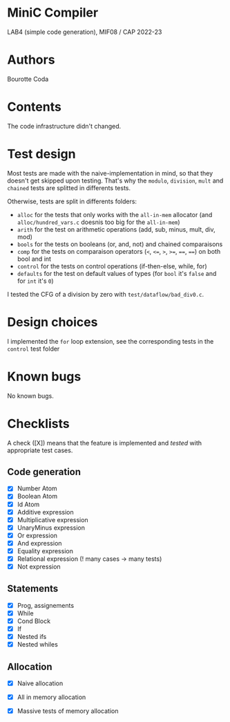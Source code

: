 # MiniC Compiler 
LAB4 (simple code generation), MIF08 / CAP 2022-23

# Authors

Bourotte Coda

# Contents

The code infrastructure didn't changed.

# Test design 

Most tests are made with the naive-implementation in mind, so that they doesn't get skipped upon testing.
That's why the `modulo`, `division`, `mult` and `chained` tests are splitted in differents tests.

Otherwise, tests are split in differents folders:
- `alloc` for the tests that only works with the `all-in-mem` allocator (and `alloc/hundred_vars.c` doesnis too big for the `all-in-mem`)
- `arith` for the test on arithmetic operations (add, sub, minus, mult, div, mod)
- `bools` for the tests on booleans (or, and, not) and chained comparaisons
- `comp` for the tests on comparaison operators (`<`, `<=`, `>`, `>=`, `==`, `==`) on both bool and int
- `control` for the tests on control operations (if-then-else, while, for)
- `defaults` for the test on default values of types (for `bool` it's `false` and for `int` it's `0`)

I tested the CFG of a division by zero with `test/dataflow/bad_div0.c`.

# Design choices

I implemented the `for` loop extension, see the corresponding tests in the `control` test folder

# Known bugs

No known bugs.

# Checklists

A check ([X]) means that the feature is implemented and *tested* with appropriate test cases.

## Code generation

- [X] Number Atom
- [X] Boolean Atom
- [X] Id Atom
- [X] Additive expression
- [X] Multiplicative expression
- [X] UnaryMinus expression
- [X] Or expression
- [X] And expression
- [X] Equality expression
- [X] Relational expression (! many cases -> many tests)
- [X] Not expression

## Statements

- [X] Prog, assignements
- [X] While
- [X] Cond Block
- [X] If
- [X] Nested ifs
- [X] Nested whiles

## Allocation

- [X] Naive allocation
- [X] All in memory allocation
- [X] Massive tests of memory allocation


